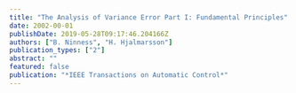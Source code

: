```yaml
---
title: "The Analysis of Variance Error Part I: Fundamental Principles"
date: 2002-00-01
publishDate: 2019-05-28T09:17:46.204166Z
authors: ["B. Ninness", "H. Hjalmarsson"]
publication_types: ["2"]
abstract: ""
featured: false
publication: "*IEEE Transactions on Automatic Control*"
---
```


